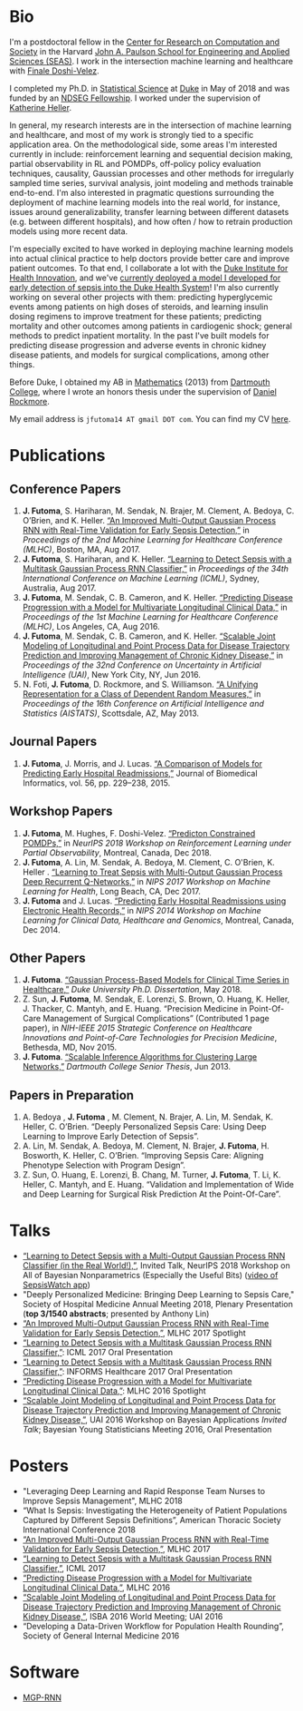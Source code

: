 # Bio
I'm a postdoctoral fellow in the [Center for Research on Computation and Society](https://crcs.seas.harvard.edu/) in the Harvard [John A. Paulson School for Engineering and Applied Sciences (SEAS)](https://www.seas.harvard.edu/).  I work in the intersection machine learning and healthcare with [Finale Doshi-Velez](https://finale.seas.harvard.edu/).

I completed my Ph.D. in [Statistical Science](https://stat.duke.edu) at [Duke](https://duke.edu) in May of 2018 and was funded by an [NDSEG Fellowship](https://ndseg.asee.org/).  I worked under the supervision of [Katherine Heller](http://www2.stat.duke.edu/~kheller/). 

In general, my research interests are in the intersection of machine learning and healthcare, and most of my work is strongly tied to a specific application area. On the methodological side, some areas I'm interested currently in include: reinforcement learning and sequential decision making, partial observability in RL and POMDPs, off-policy policy evaluation techniques, causality, Gaussian processes and other methods for irregularly sampled time series, survival analysis, joint modeling and methods trainable end-to-end. I'm also interested in pragmatic questions surrounding the deployment of machine learning models into the real world, for instance, issues around generalizability, transfer learning between different datasets (e.g. between different hospitals), and how often / how to retrain production models using more recent data.

I'm especially excited to have worked in deploying machine learning models into actual clinical practice to help doctors provide better care and improve patient outcomes.  To that end, I collaborate a lot with the [Duke Institute for Health Innovation](http://www.dihi.org/), and we've [currently deployed a model I developed for early detection of sepsis into the Duke Health System](https://spectrum.ieee.org/biomedical/diagnostics/hospitals-roll-out-ai-systems-to-keep-patients-from-dying-of-sepsis)! I'm also currently working on several other projects with them: predicting hyperglycemic events among patients on high doses of steroids, and learning insulin dosing regimens to improve treatment for these patients; predicting mortality and other outcomes among patients in cardiogenic shock; general methods to predict inpatient mortality.  In the past I've built models for predicting disease progression and adverse events in chronic kidney disease patients, and models for surgical complications, among other things.

Before Duke, I obtained my AB in [Mathematics](https://math.dartmouth.edu/) (2013) from [Dartmouth College](http://home.dartmouth.edu/), where I wrote an honors thesis under the supervision of [Daniel Rockmore](http://www.cs.dartmouth.edu/~rockmore/).

My email address is ``jfutoma14 AT gmail DOT com``. You can find my CV [here](https://github.com/jfutoma/jfutoma.github.io/blob/master/CV.pdf).

# Publications

## Conference Papers 

1. **J. Futoma**, S. Hariharan, M. Sendak, N. Brajer, M. Clement, A. Bedoya, C. O’Brien, and K. Heller. [“An Improved Multi-Output Gaussian Process RNN with Real-Time Validation for Early Sepsis Detection,”](https://arxiv.org/abs/1708.05894) in *Proceedings of the 2nd Machine Learning for Healthcare Conference (MLHC)*, Boston, MA, Aug 2017.
2. **J. Futoma**, S. Hariharan, and K. Heller. [“Learning to Detect Sepsis with a Multitask Gaussian Process RNN Classifier,”](https://arxiv.org/abs/1706.04152) in *Proceedings of the 34th International Conference on Machine Learning (ICML)*, Sydney, Australia, Aug 2017.
3. **J. Futoma**, M. Sendak, C. B. Cameron, and K. Heller. [“Predicting Disease Progression with a Model for Multivariate Longitudinal Clinical Data,”](http://proceedings.mlr.press/v56/Futoma16.pdf) in *Proceedings of the 1st Machine Learning for Healthcare Conference (MLHC)*, Los Angeles, CA, Aug 2016.
4. **J. Futoma**, M. Sendak, C. B. Cameron, and K. Heller. [“Scalable Joint Modeling of Longitudinal and Point Process Data for Disease Trajectory Prediction and Improving Management of Chronic Kidney Disease,”](http://auai.org/uai2016/proceedings/papers/160.pdf) in *Proceedings of the 32nd Conference on Uncertainty in Artificial Intelligence (UAI)*, New York City, NY, Jun 2016.
5. N. Foti, **J. Futoma**, D. Rockmore, and S. Williamson. [“A Unifying Representation for a Class of Dependent Random Measures,”](https://arxiv.org/pdf/1211.4753.pdf) in *Proceedings of the 16th Conference on Artificial Intelligence and Statistics (AISTATS)*, Scottsdale, AZ, May 2013.

## Journal Papers 
1. **J. Futoma**, J. Morris, and J. Lucas. [“A Comparison of Models for Predicting Early Hospital Readmissions,”](http://www.sciencedirect.com/science/article/pii/S1532046415000969) Journal of Biomedical Informatics, vol. 56, pp. 229–238, 2015.

## Workshop Papers 
1. **J. Futoma**, M. Hughes, F. Doshi-Velez. [“Predicton Constrained POMDPs,”](https://github.com/jfutoma/jfutoma.github.io/blob/master/papers/PC-POMDP_NIPS2018_POwkshp.pdf) in *NeurIPS 2018 Workshop on Reinforcement Learning under Partial Observability*, Montreal, Canada, Dec 2018.
2. **J. Futoma**, A. Lin, M. Sendak, A. Bedoya, M. Clement, C. O'Brien, K. Heller . [“Learning to Treat Sepsis with Multi-Output Gaussian Process Deep Recurrent Q-Networks,”](https://github.com/jfutoma/jfutoma.github.io/blob/master/papers/NIPS2017_Workshop.pdf) in *NIPS 2017 Workshop on Machine Learning for Health*, Long Beach, CA, Dec 2017.
3. **J. Futoma** and J. Lucas. [“Predicting Early Hospital Readmissions using Electronic Health Records,”](https://github.com/jfutoma/jfutoma.github.io/blob/master/papers/NIPS2014_Workshop_Readmissions.pdf) in *NIPS 2014 Workshop on Machine Learning for Clinical Data, Healthcare and Genomics*, Montreal, Canada, Dec 2014.


## Other Papers 
1. **J. Futoma**. [“Gaussian Process-Based Models for Clinical Time Series in Healthcare,”](https://github.com/jfutoma/jfutoma.github.io/blob/master/papers/dissertation_final.pdf) *Duke University Ph.D. Dissertation*, May 2018.
2. Z. Sun, **J. Futoma**, M. Sendak, E. Lorenzi, S. Brown, O. Huang, K. Heller, J. Thacker, C. Mantyh,
and E. Huang. “Precision Medicine in Point-Of-Care Management of Surgical Complications” (Contributed 1 page paper), in *NIH-IEEE 2015 Strategic Conference on Healthcare Innovations and Point-of-Care Technologies for Precision Medicine*, Bethesda, MD, Nov 2015.
3. **J. Futoma**. [“Scalable Inference Algorithms for Clustering Large Networks,”](https://math.dartmouth.edu/theses/undergrad/2013/SeniorThesisFutoma.pdf) *Dartmouth College Senior Thesis*, Jun 2013.

## Papers in Preparation 
1. A. Bedoya , **J. Futoma** , M. Clement, N. Brajer, A. Lin, M. Sendak, K. Heller, C. O’Brien. “Deeply Personalized Sepsis Care: Using Deep Learning to Improve Early Detection of Sepsis”.
2. A. Lin, M. Sendak, A. Bedoya, M. Clement, N. Brajer, **J. Futoma**, H. Bosworth, K. Heller, C. O’Brien. “Improving Sepsis Care: Aligning Phenotype Selection with Program Design”.
3. Z. Sun, O. Huang, E. Lorenzi, B. Chang, M. Turner, **J. Futoma**, T. Li, K. Heller, C. Mantyh, and E. Huang. “Validation and Implementation of Wide and Deep Learning for Surgical Risk Prediction At the Point-Of-Care”.


# Talks 

* [“Learning to Detect Sepsis with a Multi-Output Gaussian Process RNN Classifier (in the Real World!),”](https://github.com/jfutoma/jfutoma.github.io/blob/master/talks/BNP_NIPS_2018.pdf), Invited Talk, NeurIPS 2018 Workshop on All of Bayesian Nonparametrics (Especially the Useful Bits) ([video of SepsisWatch app](https://github.com/jfutoma/jfutoma.github.io/blob/master/talks/SW_blurred.mp4))
* "Deeply Personalized Medicine: Bringing Deep Learning to Sepsis Care," Society of Hospital Medicine Annual Meeting 2018, Plenary Presentation (**top 3/1540 abstracts**; presented by Anthony Lin)
* [“An Improved Multi-Output Gaussian Process RNN with Real-Time Validation for Early Sepsis Detection,”](https://github.com/jfutoma/jfutoma.github.io/blob/master/talks/MLHC_2017.pdf), MLHC 2017 Spotlight
* [“Learning to Detect Sepsis with a Multitask Gaussian Process RNN Classifier,”](https://github.com/jfutoma/jfutoma.github.io/blob/master/talks/ICML_2017.pdf): ICML 2017 Oral Presentation
* [“Learning to Detect Sepsis with a Multitask Gaussian Process RNN Classifier,”](https://github.com/jfutoma/jfutoma.github.io/blob/master/talks/INFORMS_2017.pdf): INFORMS Healthcare 2017 Oral Presentation
* [“Predicting Disease Progression with a Model for Multivariate Longitudinal Clinical Data,”](https://github.com/jfutoma/jfutoma.github.io/blob/master/talks/MLHC_2016.pdf): MLHC 2016 Spotlight
* [“Scalable Joint Modeling of Longitudinal and Point Process Data for Disease Trajectory Prediction and Improving Management of Chronic Kidney Disease,”](https://github.com/jfutoma/jfutoma.github.io/blob/master/talks/UAI_Baysm_2016.pdf), UAI 2016 Workshop on Bayesian Applications *Invited Talk*; Bayesian Young Statisticians Meeting 2016, Oral Presentation

# Posters

* "Leveraging Deep Learning and Rapid Response Team Nurses to Improve Sepsis Management", MLHC 2018
* “What Is Sepsis: Investigating the Heterogeneity of Patient Populations Captured by Different Sepsis Definitions”, American Thoracic Society International Conference 2018
* [“An Improved Multi-Output Gaussian Process RNN with Real-Time Validation for Early Sepsis Detection,”](https://github.com/jfutoma/jfutoma.github.io/blob/master/posters/MLHC_2017.pdf), MLHC 2017
* [“Learning to Detect Sepsis with a Multitask Gaussian Process RNN Classifier,”](https://github.com/jfutoma/jfutoma.github.io/blob/master/posters/ICML_2017.pdf), ICML 2017 
* [“Predicting Disease Progression with a Model for Multivariate Longitudinal Clinical Data,”](https://github.com/jfutoma/jfutoma.github.io/blob/master/posters/MLHC_2016.pdf), MLHC 2016
* [“Scalable Joint Modeling of Longitudinal and Point Process Data for Disease Trajectory Prediction and Improving Management of Chronic Kidney Disease,”](https://github.com/jfutoma/jfutoma.github.io/blob/master/posters/UAI_2016.pdf), ISBA 2016 World Meeting; UAI 2016
* “Developing a Data-Driven Workflow for Population Health Rounding”, Society of General Internal Medicine 2016

# Software
* [MGP-RNN](https://github.com/jfutoma/MGP-RNN)
